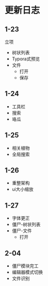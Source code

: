 # 更新日志
## 1-23
立项
- 树状列表
- Typora式预览
- 文件
    - 打开
    - 保存

## 1-24
- 工具栏
- 搜索
- 珞瓜

## 1-25
- 相关植物
- 全局搜索

## 1-26
- 重整架构
- ui大小缩放

## 1-27
- 字体更正
- 僵尸-树状列表
- 僵尸-文件
    - 打开

## 2-04
- 僵尸模块完工
- 编辑器模式切换
- 文件识别